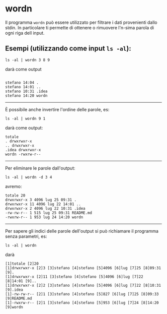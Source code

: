 # wordn
Il programma `wordn` può essere utilizzato per filtrare i dati provenienti dallo stdin. In particolare ti permette di ottenere o rimuovere l'n-sima parola di ogni riga dell input.

Esempi (utilizzando come input `ls -al`):
---

```
ls -al | wordn 3 8 9
```
darà come output
```

stefano 14:04 .
stefano 14:01 ..
stefano 10:31 .idea
stefano 14:20 wordn
```
---

È possibile anche invertire l'ordine delle parole, es:
```
ls -al | wordn 9 1
```
darà come output:
```
totale
. drwxrwxr-x
.. drwxrwxr-x
.idea drwxrwxr-x
wordn -rwxrw-r--
```
---
Per eliminare le parole dall'output:
```
ls -al | wordn -d 3 4
```
avremo:
```
totale 20
drwxrwxr-x 3 4096 lug 25 09:31 .
drwxrwxr-x 11 4096 lug 22 14:01 ..
drwxrwxr-x 2 4096 lug 22 10:31 .idea
-rw-rw-r-- 1 515 lug 25 09:31 README.md
-rwxrw-r-- 1 953 lug 24 14:20 wordn
```
---
Per sapere gli indici delle parole dell'output si può richiamare il programma senza parametri, es:
```
ls -al | wordn
```
darà
```
[1]totale [2]20
[1]drwxrwxr-x [2]3 [3]stefano [4]stefano [5]4096 [6]lug [7]25 [8]09:31 [9].
[1]drwxrwxr-x [2]11 [3]stefano [4]stefano [5]4096 [6]lug [7]22 [8]14:01 [9]..
[1]drwxrwxr-x [2]2 [3]stefano [4]stefano [5]4096 [6]lug [7]22 [8]10:31 [9].idea
[1]-rw-rw-r-- [2]1 [3]stefano [4]stefano [5]827 [6]lug [7]25 [8]09:33 [9]README.md
[1]-rwxrw-r-- [2]1 [3]stefano [4]stefano [5]953 [6]lug [7]24 [8]14:20 [9]wordn
```
